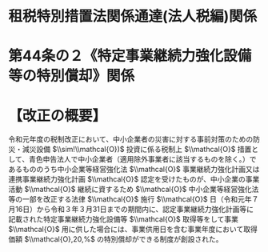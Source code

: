# 租税特別措置法関係通達(法人税編)関係

# 第44条の２《特定事業継続力強化設備等の特別償却》関係

# 【改正の概要】

令和元年度の税制改正において、中小企業者の災害に対する事前対策のための防災・減災設備 $\\sim!\\mathcal{O})$ 投資に係る税制上 $\\mathcal{O}$ 措置として、青色申告法人で中小企業者（適用除外事業者に該当するものを除く。）であるもののうち中小企業等経営強化法 $\\mathcal{O}$ 事業継続力強化計画又は連携事業継続力強化計画 $\\mathcal{O}$ 認定を受けたものが、中小企業の事業活動 $\\mathcal{O}$ 継続に資するため $\\mathcal{O}$ 中小企業等経営強化法等の一部を改正する法律 $\\mathcal{O}$ 施行 $\\mathcal{O}$ 日（令和元年７月16日）から令和３年３月31日までの期間内に、認定事業継続力強化計画等に記載された特定事業継続力強化設備等 $\\mathcal{O}$ 取得等をして事業 $\\mathcal{O}$ 用に供した場合には、事業供用日を含む事業年度において取得価額 $\\mathcal{O},20,%$ の特別償却ができる制度が創設された。